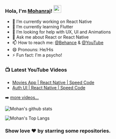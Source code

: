 ### Hola, I'm [Mohanraj](https://github.com/moaj257/)! <img src="https://media.giphy.com/media/hvRJCLFzcasrR4ia7z/giphy.gif" width="25px">
- 🔭 I’m currently working on React Native
- 🌱 I’m currently learning Flutter
- 🤔 I’m looking for help with UX, UI and Animations
- 💬 Ask me about React or React Native
- 📫 How to reach me: [@Behance](https://www.behance.net/moaj257) & [@YouTube](https://www.youtube.com/channel/UCUY3TfO8urllfwV5KIHI7ZQ)
- 😄 Pronouns: He/His
- ⚡ Fun fact: I'm a psycho!

### 📺 Latest YouTube Videos
<!-- YOUTUBE:START -->
- [Movies App | React Native | Speed Code](https://www.youtube.com/watch?v=YzdDdIsa2s4)
- [Auth UI | React Native | Speed Code](https://www.youtube.com/watch?v=AcoIu1iBsBA)
<!-- YOUTUBE:END -->

➡️ [more videos...](https://www.youtube.com/channel/UCUY3TfO8urllfwV5KIHI7ZQ)

![Mohan's github stats](https://github-readme-stats.vercel.app/api?username=moaj257&count_private=true&hide_border=true&show_icons=true&include_all_commits=true&tme=d5as5da4sd45as54das54d54as5d4as54d)

![Mohan's Top Langs](https://github-readme-stats.vercel.app/api/top-langs/?username=anuraghazra&layout=compact&count_private=true&hide_border=true&show_icons=true&include_all_commits=true)
### Show love :heart: by starring some repositories.
